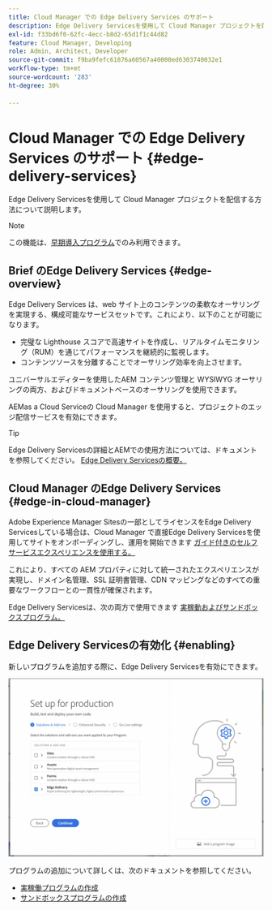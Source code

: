 ```yaml
---
title: Cloud Manager での Edge Delivery Services のサポート
description: Edge Delivery Servicesを使用して Cloud Manager プロジェクトを配信する方法について説明します。
exl-id: f33bd6f0-62fc-4ecc-b8d2-65d1f1c44d82
feature: Cloud Manager, Developing
role: Admin, Architect, Developer
source-git-commit: f9ba9fefc61876a60567a40000ed6303740032e1
workflow-type: tm+mt
source-wordcount: '283'
ht-degree: 30%

---
```


# Cloud Manager での Edge Delivery Services のサポート {#edge-delivery-services}

Edge Delivery Servicesを使用して Cloud Manager プロジェクトを配信する方法について説明します。

>[!NOTE]
>
>この機能は、[早期導入プログラム](/help/implementing/cloud-manager/release-notes/current.md#early-adoption)でのみ利用できます。

## Brief のEdge Delivery Services {#edge-overview}

Edge Delivery Services は、web サイト上のコンテンツの柔軟なオーサリングを実現する、構成可能なサービスセットです。これにより、以下のことが可能になります。

* 完璧な Lighthouse スコアで高速サイトを作成し、リアルタイムモニタリング（RUM）を通じてパフォーマンスを継続的に監視します。
* コンテンツソースを分離することでオーサリング効率を向上させます。

ユニバーサルエディターを使用したAEM コンテンツ管理と WYSIWYG オーサリングの両方、およびドキュメントベースのオーサリングを使用できます。

AEMas a Cloud Serviceの Cloud Manager を使用すると、プロジェクトのエッジ配信サービスを有効にできます。

>[!TIP]
>
>Edge Delivery Servicesの詳細とAEMでの使用方法については、ドキュメントを参照してください。 [Edge Delivery Servicesの概要。](/help/edge/overview.md)

## Cloud Manager のEdge Delivery Services {#edge-in-cloud-manager}

Adobe Experience Manager Sitesの一部としてライセンスをEdge Delivery Servicesしている場合は、Cloud Manager で直接Edge Delivery Servicesを使用してサイトをオンボーディングし、運用を開始できます [ガイド付きのセルフサービスエクスペリエンスを使用する。](/help/implementing/cloud-manager/managing-code/private-repositories.md)

これにより、すべての AEM プロパティに対して統一されたエクスペリエンスが実現し、ドメイン名管理、SSL 証明書管理、CDN マッピングなどのすべての重要なワークフローとの一貫性が確保されます。

Edge Delivery Servicesは、次の両方で使用できます [実稼動およびサンドボックスプログラム。](/help/implementing/cloud-manager/getting-access-to-aem-in-cloud/program-types.md)

## Edge Delivery Servicesの有効化 {#enabling}

新しいプログラムを追加する際に、Edge Delivery Servicesを有効にできます。

![Edge Delivery Servicesを使用した実稼動プログラムの追加](assets/add-production-program-with-edge.png)

プログラムの追加について詳しくは、次のドキュメントを参照してください。

* [実稼働プログラムの作成](/help/implementing/cloud-manager/getting-access-to-aem-in-cloud/creating-production-programs.md)
* [サンドボックスプログラムの作成](/help/implementing/cloud-manager/getting-access-to-aem-in-cloud/creating-sandbox-programs.md)
